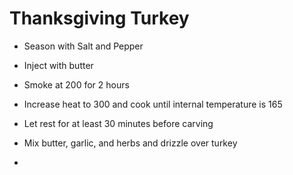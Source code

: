 # Thanksgiving Turkey 


- Season with Salt and Pepper
- Inject with butter
- Smoke at 200 for 2 hours 
- Increase heat to 300 and cook until internal temperature is 165
- Let rest for at least 30 minutes before carving

- Mix butter, garlic, and herbs and drizzle over turkey
- 